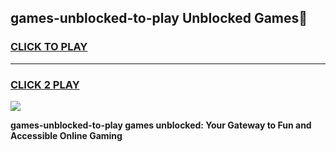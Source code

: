 
## games-unblocked-to-play Unblocked Games👋
<h3>
<a href="https://news.freeplayer.one?title=games-unblocked-to-play&ref=16F">CLICK TO PLAY</a></h3>
<hr>

<h3>
<a href="https://news.freeplayer.one?title=games-unblocked-to-play&ref=16F">CLICK 2 PLAY</a>
  
</h3>

<a href="https://news.freeplayer.one?title=games-unblocked-to-play&ref=16F/"><img src="https://clearcache.store/games.png"></a>


**games-unblocked-to-play games unblocked: Your Gateway to Fun and Accessible Online Gaming**
